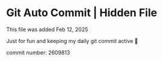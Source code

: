 # Git Auto Commit | Hidden File

This file was added Feb 12, 2025

Just for fun and keeping my daily git commit active 🤪

commit number: 2609813
